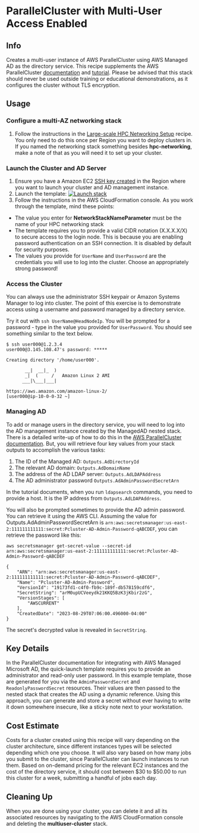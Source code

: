 # ParallelCluster with Multi-User Access Enabled

## Info

Creates a multi-user instance of AWS ParallelCluster using AWS Managed AD as the directory service. This recipe supplements the AWS ParallelCluster [documentation](https://docs.aws.amazon.com/parallelcluster/latest/ug/multi-user-v3.html) and [tutorial](https://docs.aws.amazon.com/parallelcluster/latest/ug/tutorials_05_multi-user-ad.html). Please be advised that this stack should never be used outside training or educational demonstrations, as it configures the cluster without TLS encryption.

## Usage

### Configure a multi-AZ networking stack

1. Follow the instructions in the [Large-scale HPC Networking Setup](../../net/hpc_large_scale/README.md) recipe. You only need to do this once per Region you want to deploy clusters in. If you named the networking stack something besides **hpc-networking**, make a note of that as you will need it to set up your cluster. 

### Launch the Cluster and AD Server

1. Ensure you have a Amazon EC2 [SSH key created](https://docs.aws.amazon.com/AWSEC2/latest/UserGuide/create-key-pairs.html#having-ec2-create-your-key-pair) in the Region where you want to launch your cluster and AD management instance.
2. Launch the template: [![Launch stack](https://raw.githubusercontent.com/buildkite/cloudformation-launch-stack-button-svg/master/launch-stack.svg)](https://us-east-2.console.aws.amazon.com/cloudformation/home?region=us-east-2#/stacks/create/review?stackName=multiuser-cluster&templateURL=https://cfn3-dev-mwvaughn.s3.us-east-2.amazonaws.com/main/recipes/pcluster/multi_user/assets/launch.yaml)
3. Follow the instructions in the AWS CloudFormation console. As you work through the template, mind these points:
  * The value you enter for **NetworkStackNameParameter** must be the name of your HPC networking stack
  * The template requires you to provide a valid CIDR notation (X.X.X.X/X) to secure access to the login node. This is because you are enabling password authentication on an SSH connection. It is disabled by default for security purposes.
  * The values you provide for `UserName` and `UserPassword` are the credentials you will use to log into the cluster. Choose an appropriately strong password!

### Access the Cluster

You can always use the administrator SSH keypair or Amazon Systems Manager to log into cluster. The point of this exercise is to demonstrate access using a username and password managed by a directory service. 

Try it out with `ssh UserName@HeadNodeIp`. You will be prompted for a password - type in the value you provided for `UserPassword`. You should see something similar to the text below.

```shell
$ ssh user000@1.2.3.4
user000@3.145.108.47's password: *****

Creating directory '/home/user000'.

       __|  __|_  )
       _|  (     /   Amazon Linux 2 AMI
      ___|\___|___|

https://aws.amazon.com/amazon-linux-2/
[user000@ip-10-0-0-32 ~]
```

### Managing AD

To add or manage users in the directory service, you will need to log into the AD management instance created by the ManagedAD nested stack. There is a detailed write-up of how to do this in the [AWS ParallelCluster documentation](https://docs.aws.amazon.com/parallelcluster/latest/ug/tutorials_05_multi-user-ad.html). But, you will retrieve four key values from your stack outputs to accomplish the various tasks:

1. The ID of the Managed AD: `Outputs.AdDirectoryId`
2. The relevant AD domain: `Outputs.AdDomainName`
3. The address of the AD LDAP server: `Outputs.AdLDAPAddress`
4. The AD administrator password `Outputs.AdAdminPasswordSecretArn`

In the tutorial documents, when you run `ldapsearch` commands, you need to provide a host. It is the IP address from `Outputs.AdLDAPAddress`. 

You will also be prompted sometimes to provide the AD admin password. You can retrieve it using the AWS CLI. Assuming the value for Outputs.AdAdminPasswordSecretArn is `arn:aws:secretsmanager:us-east-2:111111111111:secret:Pcluster-AD-Admin-Password-qABCDEF`, you can retrieve the password like this:

```shell
aws secretsmanager get-secret-value --secret-id arn:aws:secretsmanager:us-east-2:111111111111:secret:Pcluster-AD-Admin-Password-qABCDEF

{
    "ARN": "arn:aws:secretsmanager:us-east-2:111111111111:secret:Pcluster-AD-Admin-Password-qABCDEF",
    "Name": "Pcluster-AD-Admin-Password",
    "VersionId": "19173fd1-c4f0-fb9c-189f-db578159cdf6",
    "SecretString": "arM0upUCVeeydk21KKQ5BzK3jKbir2zG",
    "VersionStages": [
        "AWSCURRENT"
    ],
    "CreatedDate": "2023-08-29T07:06:00.496000-04:00"
}
```

The secret's decrypted value is revealed in `SecretString`.

## Key Details

In the ParallelCluster documentation for integrating with AWS Managed Microsoft AD, the quick-launch template requires you to provide an administrator and read-only user password. In this example template, those are generated for you via the `AdminPasswordSecret` and `ReadonlyPasswordSecret` resources. Their values are then passed to the nested stack that creates the AD using a dynamic reference. Using this approach, you can generate and store a secret without ever having to write it down somewhere insecure, like a sticky note next to your workstation. 

## Cost Estimate

Costs for a cluster created using this recipe will vary depending on the cluster architecture, since different instances types will be selected depending which one you choose. It will also vary based on how many jobs you submit to the cluster, since ParallelCluster can launch instances to run them. Based on on-demand pricing for the relevant EC2 instances and the cost of the directory service, it should cost between $30 to $50.00 to run this cluster for a week, submitting a handful of jobs each day. 

## Cleaning Up

When you are done using your cluster, you can delete it and all its associated resources by navigating to the AWS CloudFormation console and deleting the **multiuser-cluster** stack. 
